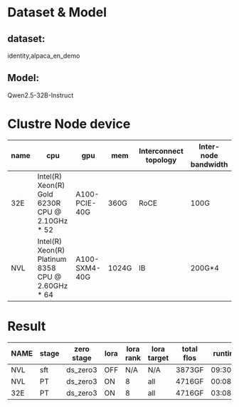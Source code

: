 # Dataset & Model
## dataset:  
identity,alpaca_en_demo  
## Model:  
Qwen2.5-32B-Instruct

# Clustre Node device
|name|cpu|gpu|mem|Interconnect topology|Inter-node bandwidth|
|---|---|---|---|---|---|
|32E|Intel(R) Xeon(R) Gold 6230R CPU @ 2.10GHz * 52|A100-PCIE-40G|360G|RoCE|100G|
|NVL|Intel(R) Xeon(R) Platinum 8358 CPU @ 2.60GHz * 64|A100-SXM4-40G|1024G|IB|200G*4|

# Result
|NAME|stage|zero stage|lora|lora rank|lora target|total flos|runtime|simple/s|steps/s|
|---|---|---|---|---|---|---|---|---|---|
|NVL|sft|ds_zero3|OFF|N/A|N/A|3873GF|09:30:58|0.095|0.001|
|NVL|PT|ds_zero3|ON|8|all|4716GF|00:08:55|0.084|0.006|
|32E|PT|ds_zero3|ON|8|all|4716GF|03:08:22|0.004|0.0|
